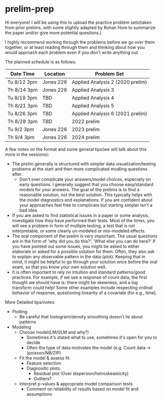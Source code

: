 # prelim-prep

Hi everyone! I will be using this to upload the practice problem sets(taken from prior prelims, with some slightly adapted by Rohan Hore to summarize the paper and/or give more potential questions.)

I highly recommend working through the problems before we go over them together, or at least reading through them and thinking about how you would approach each problem even if you don't write anything out.

The planned schedule is as follows:

| Date Time    | Location         | Problem Set                      |
| ------------ | ---------------- | -------------------------------- |
| Tu 8/12 3pm  | Jones 226        | Applied Analysis 2 (2020 prelim) |
| Th 8/14 3pm  | Jones 226        | Applied Analysis 3               |
| Tu 8/19 3pm  | TBD              | Applied Analysis 4               |
| Th 8/21 3pm  | TBD              | Applied Analysis 5               |
| Tu 8/26 3pm  | TBD              | Applied Analysis 6 (2021 prelim) |
| Th  8/28 3pm | TBD              | 2022 prelim                      |
| Tu  9/2 3pm  | Jones 226        | 2023 prelim                      |
| Th  9/4 3pm  | Jones 226        | 2024 prelim                      |

A few notes on the format and some general tips(we will talk about this more in the sessions):

- The prelim generally is structured with simpler data visualization/testing problems at the start and then more complicated modling questions after.
  - Don't over complicate your answers/model choices, especially on early questions. I generally suggest that you choose easy/standard models for your answers. The goal of the prelims is to find a reasonable solution, not the best solution. This typically helps with the model diagnostics and explanations. If you are confident about your approaches feel free to complicate but starting simpler isn't a bad idea.
- If you are asked to find statistical issues in a paper or some analysis, investigate how they have performed their tests. Most of the times, you will see a problem in form of multiple testing, a test that is not interpretable, or some clearly un-modeled or mis-modeled effects.
- The oral component of the prelim is very impoirtant. The usual questions are in the form of 'why did you do this?', 'What else you can do here?' If you have pointed out some issues, you might be asked to either elaborate or asked for a possible solution for them. Often, they also ask to explain any observable pattern in the data (plot). Keeping that in mind, it might be helpful to go through your solution once before the oral exam, so that you know your own solution well.
- It is often important to rely on intuition and standard patterns/good practices. For example, if we see a response of count data, the first thought we should have is: there might be skewness, and a log transform could help! Some other examples include respecting ordinal behavior of response, questioning linearity of a covariate (for e.g., time).



More Detailed tips/notes:

- Plotting
  - Be careful that histogram/density smoothing doesn't lie about patterns 
- Modeling
  - Choose model(LM/GLM and why?)
    - Sometimes it's stated what to use, sometimes it's open for you to decide 
    - Often the type of data motivates the model (e.g. Count data ->(poisson/NB/ZIP)
  - Fit the model & assess fit
    - Feature selection 
    - Diagnositic plots
      - Residual plot (Over dispersion/hetroskeasticity)
      - Outliers?
  - Interpret p-values & appropriate model comparison tests
    - Comment on reliability of results based on model fit and assumptions
